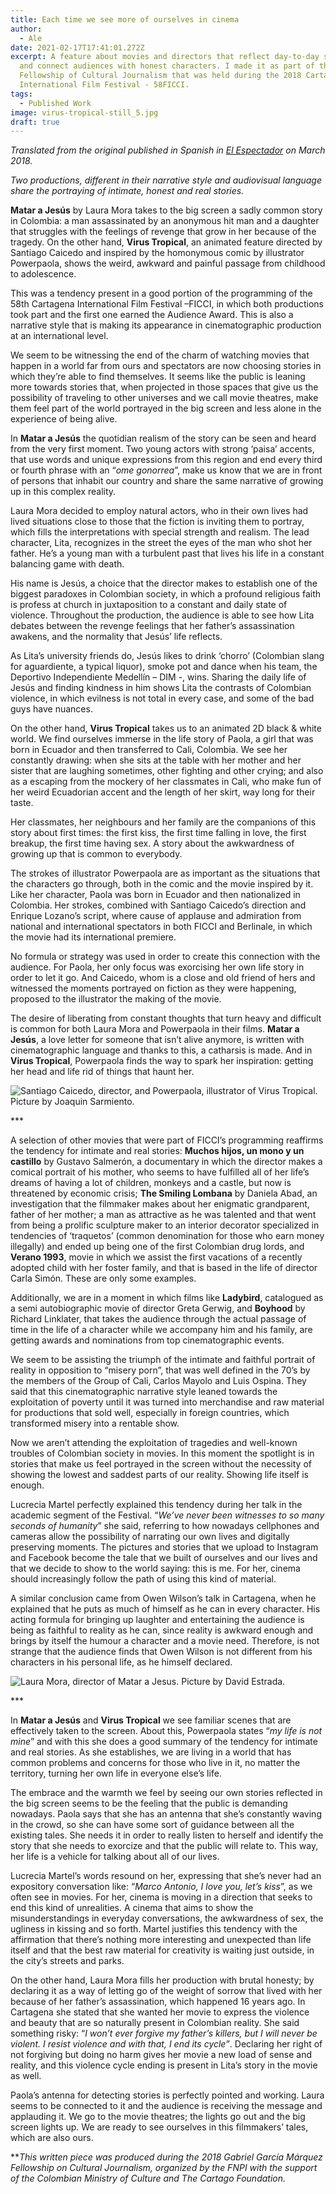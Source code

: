 ```yaml
---
title: Each time we see more of ourselves in cinema
author:
  - Ale
date: 2021-02-17T17:41:01.272Z
excerpt: A feature about movies and directors that reflect day-to-day struggles
  and connect audiences with honest characters. I made it as part of the Gabo
  Fellowship of Cultural Journalism that was held during the 2018 Cartagena
  International Film Festival - 58FICCI.
tags:
  - Published Work
image: virus-tropical-still_5.jpg
draft: true
---
```

*Translated from the original published [](https://www.elespectador.com/noticias/cultura/cada-vez-nos-vemos-mas-en-el-cine/)in Spanish in [El Espectador](https://www.elespectador.com/noticias/cultura/cada-vez-nos-vemos-mas-en-el-cine/) on March 2018.* 

*Two productions, different in their narrative style and audiovisual language share the portraying of intimate, honest and real stories.*

**Matar a Jesús** by Laura Mora takes to the big screen a sadly common story in Colombia: a man assassinated by an anonymous hit man and a daughter that struggles with the feelings of revenge that grow in her because of the tragedy. On the other hand, **Virus Tropical**, an animated feature directed by Santiago Caicedo and inspired by the homonymous comic by illustrator Powerpaola, shows the weird, awkward and painful passage from childhood to adolescence.

This was a tendency present in a good portion of the programming of the 58th Cartagena International Film Festival –FICCI, in which both productions took part and the first one earned the Audience Award. This is also a narrative style that is making its appearance in cinematographic production at an international level.

We seem to be witnessing the end of the charm of watching movies that happen in a world far from ours and spectators are now choosing stories in which they’re able to find themselves. It seems like the public is leaning more towards stories that, when projected in those spaces that give us the possibility of traveling to other universes and we call movie theatres, make them feel part of the world portrayed in the big screen and less alone in the experience of being alive.

In **Matar a Jesús** the quotidian realism of the story can be seen and heard from the very first moment. Two young actors with strong ‘paisa’ accents, that use words and unique expressions from this region and end every third or fourth phrase with an “*ome gonorrea*”, make us know that we are in front of persons that inhabit our country and share the same narrative of growing up in this complex reality.

Laura Mora decided to employ natural actors, who in their own lives had lived situations close to those that the fiction is inviting them to portray, which fills the interpretations with special strength and realism. The lead character, Lita, recognizes in the street the eyes of the man who shot her father. He’s a young man with a turbulent past that lives his life in a constant balancing game with death.

His name is Jesús, a choice that the director makes to establish one of the biggest paradoxes in Colombian society, in which a profound religious faith is profess at church in juxtaposition to a constant and daily state of violence. Throughout the production, the audience is able to see how Lita debates between the revenge feelings that her father’s assassination awakens, and the normality that Jesús’ life reflects.

As Lita’s university friends do, Jesús likes to drink ‘chorro’ (Colombian slang for aguardiente, a typical liquor), smoke pot and dance when his team, the Deportivo Independiente Medellín – DIM -, wins. Sharing the daily life of Jesús and finding kindness in him shows Lita the contrasts of Colombian violence, in which evilness is not total in every case, and some of the bad guys have nuances.

On the other hand, **Virus Tropical** takes us to an animated 2D black & white world. We find ourselves immerse in the life story of Paola, a girl that was born in Ecuador and then transferred to Cali, Colombia. We see her constantly drawing: when she sits at the table with her mother and her sister that are laughing sometimes, other fighting and other crying; and also as a escaping from the mockery of her classmates in Cali, who make fun of her weird Ecuadorian accent and the length of her skirt, way long for their taste.

Her classmates, her neighbours and her family are the companions of this story about first times: the first kiss, the first time falling in love, the first breakup, the first time having sex. A story about the awkwardness of growing up that is common to everybody.

The strokes of illustrator Powerpaola are as important as the situations that the characters go through, both in the comic and the movie inspired by it. Like her character, Paola was born in Ecuador and then nationalized in Colombia. Her strokes, combined with Santiago Caicedo’s direction and Enrique Lozano’s script, where cause of applause and admiration from national and international spectators in both FICCI and Berlinale, in which the movie had its international premiere.

No formula or strategy was used in order to create this connection with the audience. For Paola, her only focus was exorcising her own life story in order to let it go. And Caicedo, whom is a close and old friend of hers and witnessed the moments portrayed on fiction as they were happening, proposed to the illustrator the making of the movie.

The desire of liberating from constant thoughts that turn heavy and difficult is common for both Laura Mora and Powerpaola in their films. **Matar a Jesús**, a love letter for someone that isn’t alive anymore, is written with cinematographic language and thanks to this, a catharsis is made. And in **Virus Tropical**, Powerpaola finds the way to spark her inspiration: getting her head and life rid of things that haunt her.

![Santiago Caicedo, director, and Powerpaola, illustrator of Virus Tropical. Picture by Joaquin Sarmiento. ](003virustropical_joaquinsarmient003.jpg)

\*\**

A selection of other movies that were part of FICCI’s programming reaffirms the tendency for intimate and real stories: **Muchos hijos, un mono y un castillo** by Gustavo Salmerón, a documentary in which the director makes a comical portrait of his mother, who seems to have fulfilled all of her life’s dreams of having a lot of children, monkeys and a castle, but now is threatened by economic crisis; **The Smiling Lombana** by Daniela Abad, an investigation that the filmmaker makes about her enigmatic grandparent, father of her mother; a man as attractive as he was talented and that went from being a prolific sculpture maker to an interior decorator specialized in tendencies of ‘traquetos’ (common denomination for those who earn money illegally) and ended up being one of the first Colombian drug lords, and **Verano 1993**, movie in which we assist the first vacations of a recently adopted child with her foster family, and that is based in the life of director Carla Simón. These are only some examples.

Additionally, we are in a moment in which films like **Ladybird**, catalogued as a semi autobiographic movie of director Greta Gerwig, and **Boyhood** by Richard Linklater, that takes the audience through the actual passage of time in the life of a character while we accompany him and his family, are getting awards and nominations from top cinematographic events.

We seem to be assisting the triumph of the intimate and faithful portrait of reality in opposition to “misery porn”, that was well defined in the 70’s by the members of the Group of Cali, Carlos Mayolo and Luis Ospina. They said that this cinematographic narrative style leaned towards the exploitation of poverty until it was turned into merchandise and raw material for productions that sold well, especially in foreign countries, which transformed misery into a rentable show.

Now we aren’t attending the exploitation of tragedies and well-known troubles of Colombian society in movies. In this moment the spotlight is in stories that make us feel portrayed in the screen without the necessity of showing the lowest and saddest parts of our reality. Showing life itself is enough.

Lucrecia Martel perfectly explained this tendency during her talk in the academic segment of the Festival. “*We’ve never been witnesses to so many seconds of humanity*” she said, referring to how nowadays cellphones and cameras allow the possibility of narrating our own lives and digitally preserving moments. The pictures and stories that we upload to Instagram and Facebook become the tale that we built of ourselves and our lives and that we decide to show to the world saying: this is me. For her, cinema should increasingly follow the path of using this kind of material.

A similar conclusion came from Owen Wilson’s talk in Cartagena, when he explained that he puts as much of himself as he can in every character. His acting formula for bringing up laughter and entertaining the audience is being as faithful to reality as he can, since reality is awkward enough and brings by itself the humour a character and a movie need. Therefore, is not strange that the audience finds that Owen Wilson is not different from his characters in his personal life, as he himself declared.

![Laura Mora, director of Matar a Jesus. Picture by David Estrada. ](149matar-a-jesus_jdavid-estrada.jpg)

\*\**

In **Matar a Jesús** and **Virus Tropical** we see familiar scenes that are effectively taken to the screen. About this, Powerpaola states “*my life is not mine*” and with this she does a good summary of the tendency for intimate and real stories. As she establishes, we are living in a world that has common problems and concerns for those who live in it, no matter the territory, turning her own life in everyone else’s life.

The embrace and the warmth we feel by seeing our own stories reflected in the big screen seems to be the feeling that the public is demanding nowadays. Paola says that she has an antenna that she’s constantly waving in the crowd, so she can have some sort of guidance between all the existing tales. She needs it in order to really listen to herself and identify the story that she needs to exorcize and that the public will relate to. This way, her life is a vehicle for talking about all of our lives.

Lucrecia Martel’s words resound on her, expressing that she’s never had an expository conversation like: “*Marco Antonio, I love you, let’s kiss*”, as we often see in movies. For her, cinema is moving in a direction that seeks to end this kind of unrealities. A cinema that aims to show the misunderstandings in everyday conversations, the awkwardness of sex, the ugliness in kissing and so forth. Martel justifies this tendency with the affirmation that there’s nothing more interesting and unexpected than life itself and that the best raw material for creativity is waiting just outside, in the city’s streets and parks.

On the other hand, Laura Mora fills her production with brutal honesty; by declaring it as a way of letting go of the weight of sorrow that lived with her because of her father’s assassination, which happened 16 years ago. In Cartagena she stated that she wanted her movie to express the violence and beauty that are so naturally present in Colombian reality. She said something risky: “*I won’t ever forgive my father’s killers, but I will never be violent. I resist violence and with that, I end its cycle”*. Declaring her right of not forgiving but doing no harm gives her movie a new load of sense and reality, and this violence cycle ending is present in Lita’s story in the movie as well.

Paola’s antenna for detecting stories is perfectly pointed and working. Laura seems to be connected to it and the audience is receiving the message and applauding it. We go to the movie theatres; the lights go out and the big screen lights up. We are ready to see ourselves in this filmmakers’ tales, which are also ours.

\*\**This written piece was produced during the 2018 Gabriel García Márquez Fellowship on Cultural Journalism, organized by the FNPI with the support of the Colombian Ministry of Culture and The Cartago Foundation.*